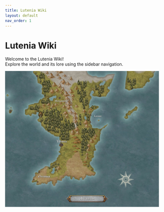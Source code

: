 ```yaml
---
title: Lutenia Wiki
layout: default
nav_order: 1
---
```


# Lutenia Wiki

Welcome to the Lutenia Wiki!  
Explore the world and its lore using the sidebar navigation.

![](images/Lutenia_crop.jpg)
